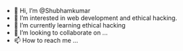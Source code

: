 - 👋 Hi, I’m @Shubhamkumar
- 👀 I’m interested in web development and ethical hacking.
- 🌱 I’m currently learning ethical hacking 
- 💞️ I’m looking to collaborate on ...
- 📫 How to reach me ... 
